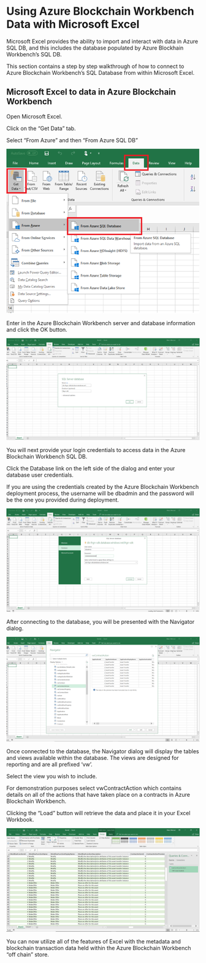 Using Azure Blockchain Workbench Data with Microsoft Excel
==========================================================

Microsoft Excel provides the ability to import and interact with data in Azure
SQL DB, and this includes the database populated by Azure Blockhain Workbench’s
SQL DB.

This section contains a step by step walkthrough of how to connect to Azure
Blockchain Workbench’s SQL Database from within Microsoft Excel.

Microsoft Excel to data in Azure Blockchain Workbench
-----------------------------------------------------

Open Microsoft Excel.

Click on the “Get Data” tab.

Select “From Azure” and then “From Azure SQL DB”

![Select data source: Connect Excel to SQL database.](media/28a1e4628759437dbd151be7c2a58b32.png)

Enter in the Azure Blockchain Workbench server and database information and
click the OK button.

![](media/10d65324b40dc49b17c5b730d1dc4013.png)

You will next provide your login credentials to access data in the Azure
Blockchain Workbench SQL DB.

Click the Database link on the left side of the dialog and enter your database
user credentials.

If you are using the credentials created by the Azure Blockchain Workbench
deployment process, the username will be dbadmin and the password will be the
one you provided during deployment.

![](media/665d5d1885e302bc79c9c630065a11de.png)

After connecting to the database, you will be presented with the Navigator
dialog.

![](media/05c9869dbd9a32186d52ef2e2234c4a5.png)

Once connected to the database, the Navigator dialog will display the tables and
views available within the database. The views are designed for reporting and
are all prefixed ‘vw’.

Select the view you wish to include.

For demonstration purposes select vwContractAction which contains details on all
of the actions that have taken place on a contracts in Azure Blockchain
Workbench.

Clicking the “Load” button will retrieve the data and place it in your Excel
Workbook.

![](media/7bb5214163e68deb6836a6fc2e4cfb86.png)

You can now utilize all of the features of Excel with the metadata and
blockchain transaction data held within the Azure Blockchain Workbench “off
chain” store.
